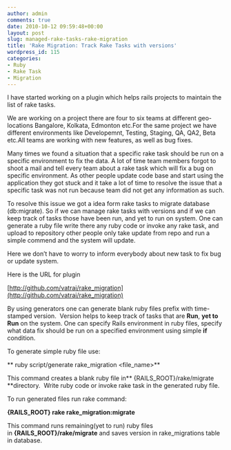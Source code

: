```yaml
---
author: admin
comments: true
date: 2010-10-12 09:59:48+00:00
layout: post
slug: managed-rake-tasks-rake-migration
title: 'Rake Migration: Track Rake Tasks with versions'
wordpress_id: 115
categories:
- Ruby
- Rake Task
- Migration
---
```


I have started working on a plugin which helps rails projects to maintain the list of rake tasks.

We are working on a project there are four to six teams at different geo-locations Bangalore, Kolkata, Edmonton etc.For the same project we have different environments like Developemnt, Testing, Staging, QA, QA2, Beta etc.All teams are working with new features, as well as bug fixes.<!--more-->

Many times we found a situation that a specific rake task should be run on a specific environment to fix the data. A lot of time team members forgot to shoot a mail and tell every team about a rake task which will fix a bug on specific environment. As other people update code base and start using the application they got stuck and it take a lot of time to resolve the issue that a specific task was not run because team did not get any information as such.

To resolve this issue we got a idea form rake tasks to migrate database (db:migrate). So if we can manage rake tasks with versions and if we can keep track of tasks those have been run, and yet to run on system. One can generate a ruby file write there any ruby code or invoke any rake task, and upload to repository other people only take update from repo and run a simple commend and the system will update.

Here we don’t have to worry to inform everybody about new task to fix bug or update system.

Here is the URL for plugin

[http://github.com/vatrai/rake_migration](http://github.com/vatrai/rake_migration)

By using generators one can generate blank ruby files prefix with time-stamped version.  Version helps to keep track of tasks that are **Run**, **yet to Run** on the system. One can specify Rails environment in ruby files, specify what data fix should be run on a specified environment using simple **if** condition.

To generate simple ruby file use:

** ruby script/generate rake_migration <file_name>**

This command creates a blank ruby file in** {RAILS_ROOT}/rake/migrate **directory.  Write ruby code or invoke rake task in the generated ruby file.

To run generated files run rake command:

**{RAILS_ROOT} rake rake_migration:migrate**

This command runs remaining(yet to run) ruby files in **{RAILS_ROOT}/rake/migrate** and saves version in rake_migrations table in database.
